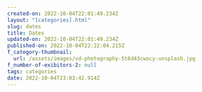 ```yaml
---
created-on: 2022-10-04T22:01:49.234Z
layout: "[categories].html"
slug: dates
title: Dates
updated-on: 2022-10-04T22:01:49.234Z
published-on: 2022-10-04T22:22:04.215Z
f_category-thumbnail:
  url: /assets/images/vd-photography-5t6d43cwocy-unsplash.jpg
f_number-of-exibitors-2: null
tags: categories
date: 2022-10-04T23:03:42.914Z
---
```

